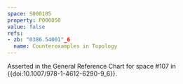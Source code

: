 ```yaml
---
space: S000105
property: P000058
value: false
refs:
- zb: "0386.54001"_6
  name: Counterexamples in Topology
---
```


Asserted in the General Reference Chart for space #107 in
{{doi:10.1007/978-1-4612-6290-9_6}}.
